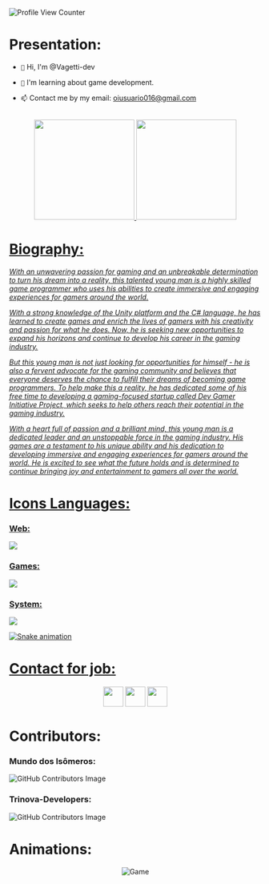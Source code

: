 ![Profile View Counter](https://komarev.com/ghpvc/?username=DevFalconsz)  

<h1>Presentation:</h1>

- `👋` Hi, I'm @Vagetti-dev

- `👀` I'm learning about game development.

- `📫` Contact me by my email: oiusuario016@gmail.com

<br>

<div align="center">
  <a href="https://github.com/DevFalconsz">
  <img height="200px" src="https://github-readme-stats.vercel.app/api?username=DevFalconsz&show_icons=true&theme=dark&include_all_commits=true&count_private=false"/> 
  <img height="200px" src="https://github-readme-stats.vercel.app/api/top-langs/?username=DevFalconsz&layout=compact&langs_count=99&theme=dark"/>
</div>
  
<p></p>
  
<h1>Biography:</h1>
<p><i>With an unwavering passion for gaming and an unbreakable determination to turn his dream into a reality, this talented young man is a highly skilled game programmer who uses his abilities to create immersive and engaging experiences for gamers around the world.</p>

<p>With a strong knowledge of the Unity platform and the C# language, he has learned to create games and enrich the lives of gamers with his creativity and passion for what he does. Now, he is seeking new opportunities to expand his horizons and continue to develop his career in the gaming industry.</p>

<p>But this young man is not just looking for opportunities for himself - he is also a fervent advocate for the gaming community and believes that everyone deserves the chance to fulfill their dreams of becoming game programmers. To help make this a reality, he has dedicated some of his free time to developing a gaming-focused startup called Dev Gamer Initiative Project, which seeks to help others reach their potential in the gaming industry.</p>

<p>With a heart full of passion and a brilliant mind, this young man is a dedicated leader and an unstoppable force in the gaming industry. His games are a testament to his unique ability and his dedication to developing immersive and engaging experiences for gamers around the world. He is excited to see what the future holds and is determined to continue bringing joy and entertainment to gamers all over the world.</i></p>
 
<h1>Icons Languages:</h1>

<!--
 <div style="display: inline_block"><br>
   <img align="center" alt="Python" width="40px" src="https://raw.githubusercontent.com/github/explore/master/topics/python/python.png" />
   <img align="center" alt="Rafa-Js" height="30" width="40" src="https://raw.githubusercontent.com/devicons/devicon/master/icons/javascript/javascript-plain.svg">
   <img align="center" alt="Rafa-HTML" height="30" width="40" src="https://raw.githubusercontent.com/devicons/devicon/master/icons/html5/html5-original.svg">
   <img align="center" alt="Rafa-CSS" height="30" width="40" src="https://raw.githubusercontent.com/devicons/devicon/master/icons/css3/css3-original.svg">
   <img align="center" alt="Rafa-Csharp" height="30" width="40" src="https://raw.githubusercontent.com/devicons/devicon/master/icons/csharp/csharp-original.svg">
 </div>
-->
 
<h3>Web:</h3>
<img src="https://skillicons.dev/icons?i=html,css,js,vercel,python" />
<h3>Games:</h3>
<img src="https://skillicons.dev/icons?i=cs,cpp,unity,vscode,blender,discord,github" />
<h3>System:</h3>
<img src="https://skillicons.dev/icons?i=linux,bash,powershell,arduino, " />

![Snake animation](https://github.com/Vagetti-dev/snake-animation/blob/main/Snake%20Animation.svg)
  
<h1>Contact for job:</h1>
<div style="display: inline_block" align="center">
 <a href="https://www.linkedin.com/in/patrick-oliveira-vagetti-4743aa258/"><img src="https://cdn2.iconfinder.com/data/icons/social-media-2285/512/1_Linkedin_unofficial_colored_svg-128.png" width="40"></a>
  <a href="https://www.instagram.com/dpg.gameproduction/"><img src="https://skillicons.dev/icons?i=instagram" width="40"></a>
  <a href="https://www.workana.com/freelancer/c62791f3d300697d0836c99606917000"><img src="https://i.imgur.com/aAGY5OE.png" width="40"></a>
</div>

<h1>Contributors: </h1>
<h3>Mundo dos Isômeros: </h3>

![GitHub Contributors Image](https://contrib.rocks/image?repo=DevFalconsz/Mundo-dos-Isomeros)

<h3>Trinova-Developers: </h3>

![GitHub Contributors Image](https://contrib.rocks/image?repo=DevFalconsz/Trinova-Developers)

<h1>Animations:</h1>
<div align="center">
  <img src="https://64.media.tumblr.com/a9c53176e47b99f3e8bfd22e86d0bbd5/tumblr_inline_pazzcrmIlT1qafrh6_500.gifv" alt="Game">
</div>
